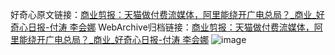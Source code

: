 好奇心原文链接：[商业剪报：天猫做付费流媒体，阿里能绕开广电总局？_商业_好奇心日报-付涛 李会娜](https://www.qdaily.com/articles/1490.html)
WebArchive归档链接：[商业剪报：天猫做付费流媒体，阿里能绕开广电总局？_商业_好奇心日报-付涛 李会娜](http://web.archive.org/web/20190623145915/https://www.qdaily.com/articles/1490.html)
![image](http://ww3.sinaimg.cn/large/007d5XDply1g3v4dc482oj30u03ylx6p)